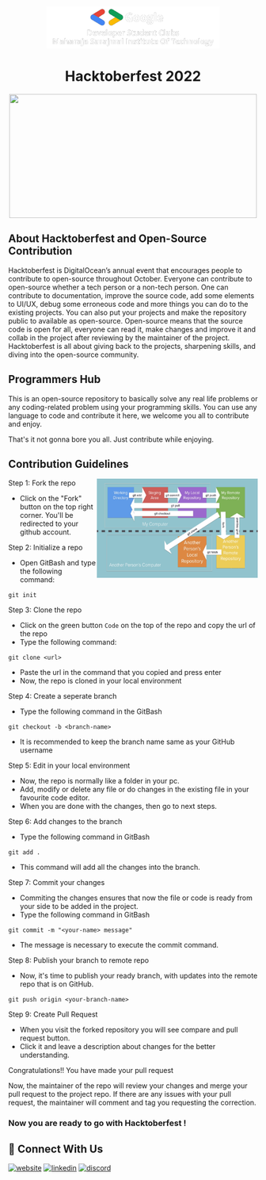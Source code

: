 <p align="center">
<img src="dsc msit logo 3.png" align="center" width="350" height="85" />
</p>


<h1 align="center"> Hacktoberfest 2022 </h1>


<p align="center">
<img src="Email Banners-Dark.png" align="center" width="500" height="250" />
</p>

## About Hacktoberfest and Open-Source Contribution
Hacktoberfest is DigitalOcean’s annual event that encourages people to contribute to open-source throughout October. Everyone can contribute to open-source whether a tech person or a non-tech person. One can contribute to documentation, improve the source code, add some elements to UI/UX, debug some erroneous code and more things you can do to the existing projects. You can also put your projects and make the repository public to available as open-source. Open-source means that the source code is open for all, everyone can read it, make changes and improve it and collab in the project after reviewing by the maintainer of the project. Hacktoberfest is all about giving back to the projects, sharpening skills, and diving into the open-source community.

## Programmers Hub
 
This is an open-source repository to basically solve any real life problems or any coding-related problem using your programming skills. You can use any language to code and contribute it here, we welcome you all to contribute and enjoy.

That's it not gonna bore you all. Just contribute while enjoying.


## Contribution Guidelines


<p align="right">
<img src="summary.png" align="right" width="325" height="200" />
</p>

Step 1: Fork the repo
- Click on the "Fork" button on the top right corner. You'll be redirected to your github account.

Step 2: Initialize a repo
- Open GitBash and type the following command:
```
git init
```

Step 3: Clone the repo
- Click on the green button ``` Code ``` on the top of the repo and copy the url of the repo
- Type the following command:  
```
git clone <url>
````
- Paste the url in the command that you copied and press enter
- Now, the repo is cloned in your local environment

Step 4: Create a seperate branch
- Type the following command in the GitBash
```
git checkout -b <branch-name>
```
- It is recommended to keep the branch name same as your GitHub username
 
 
Step 5: Edit in your local environment
- Now, the repo is normally like a folder in your pc.
- Add, modify or delete any file or do changes in the existing file in your favourite code editor.
- When you are done with the changes, then go to next steps.

Step 6: Add changes to the branch
- Type the following command in GitBash
```
git add .
```
- This command will add all the changes into the branch.

Step 7: Commit your changes
- Commiting the changes ensures that now the file or code is ready from your side to be added in the project.
- Type the following command in GitBash
```
git commit -m "<your-name> message"
```
- The message is necessary to execute the commit command.

Step 8: Publish your branch to remote repo
- Now, it's time to publish your ready branch, with updates into the remote repo that is on GitHub.
```
git push origin <your-branch-name>
```


Step 9: Create Pull Request
- When you visit the forked repository you will see compare and pull request button.
- Click it and leave a description about changes for the better understanding.

Congratulations!! You have made your pull request

Now, the maintainer of the repo will review your changes and merge your pull request to the project repo.
If there are any issues with your pull request, the maintainer will comment and tag you requesting the correction.

### Now you are ready to go with Hacktoberfest !
 
## 🔗 Connect With Us
[![website](https://img.shields.io/badge/DSC%20MSIT-Website-blueviolet)](https://gdsc.community.dev/maharaja-surajmal-institute-of-technology-delhi/)
[![linkedin](https://img.shields.io/badge/LinkedIn-blue/?style=social&logo=linkedin)](https://in.linkedin.com/company/dsc-msit-delhi-google-developer-student-clubs)
[![discord](https://img.shields.io/badge/Discord-blue/?style=social&logo=discord)](https://discord.gg/AXPNerez)
